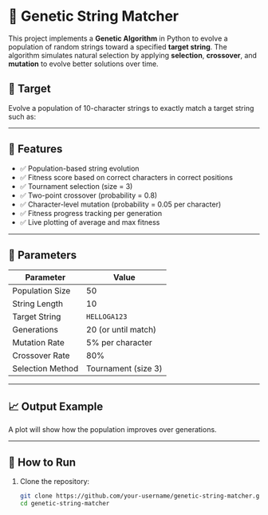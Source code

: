 # 🧬 Genetic String Matcher

This project implements a **Genetic Algorithm** in Python to evolve a population of random strings toward a specified **target string**. The algorithm simulates natural selection by applying **selection**, **crossover**, and **mutation** to evolve better solutions over time.

## 🎯 Target

Evolve a population of 10-character strings to exactly match a target string such as:


---

## 📌 Features

- ✅ Population-based string evolution
- ✅ Fitness score based on correct characters in correct positions
- ✅ Tournament selection (size = 3)
- ✅ Two-point crossover (probability = 0.8)
- ✅ Character-level mutation (probability = 0.05 per character)
- ✅ Fitness progress tracking per generation
- ✅ Live plotting of average and max fitness

---

## 🧪 Parameters

| Parameter        | Value              |
|------------------|--------------------|
| Population Size  | 50                 |
| String Length    | 10                 |
| Target String    | `HELLOGA123`       |
| Generations      | 20 (or until match)|
| Mutation Rate    | 5% per character   |
| Crossover Rate   | 80%                |
| Selection Method | Tournament (size 3)|

---

## 📈 Output Example


A plot will show how the population improves over generations.

---

## 🧰 How to Run

1. Clone the repository:
   ```bash
   git clone https://github.com/your-username/genetic-string-matcher.git
   cd genetic-string-matcher
